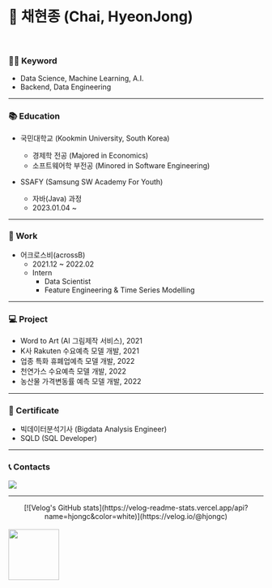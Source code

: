 # 🍕 채현종 (Chai, HyeonJong)
<br/>

### 🙋‍♂️ Keyword

- Data Science, Machine Learning, A.I.
- Backend, Data Engineering

---
### 📚 Education
- 국민대학교 (Kookmin University, South Korea)
	- 경제학 전공 (Majored in Economics)
	- 소프트웨어학 부전공 (Minored in Software Engineering)

- SSAFY (Samsung SW Academy For Youth)
	- 자바(Java) 과정
	- 2023.01.04 ~

---
### 💼 Work

- 어크로스비(acrossB)
	- 2021.12 ~ 2022.02
  - Intern
	- Data Scientist
 	- Feature Engineering & Time Series Modelling

---
### 💻 Project

- Word to Art (AI 그림제작 서비스), 2021
- K사 Rakuten 수요예측 모델 개발, 2021
- 업종 특화 휴폐업예측 모델 개발, 2022
- 천연가스 수요예측 모델 개발, 2022
- 농산물 가격변동률 예측 모델 개발, 2022

---

### 📄 Certificate

- 빅데이터분석기사 (Bigdata Analysis Engineer)
- SQLD (SQL Developer)

---
### 📞 Contacts

<a href="mailto:chj7785@gmail.com"><img src="https://img.shields.io/badge/Gmail-D14836?style=for-the-badge&logo=gmail&logoColor=white&link=mailto:chj7785@gmail.com"/></a>

---
<div align=center>
[![Velog's GitHub stats](https://velog-readme-stats.vercel.app/api?name=hjongc&color=white)](https://velog.io/@hjongc)
</div>
<br/>
<img src="https://avatars.githubusercontent.com/u/72199470?v=4" width="100px;" alt=""/><br/>
